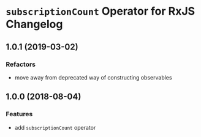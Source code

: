 # `subscriptionCount` Operator for RxJS Changelog

## 1.0.1 (2019-03-02)

### Refactors

* move away from deprecated way of constructing observables

## 1.0.0 (2018-08-04)

### Features

* add `subscriptionCount` operator
